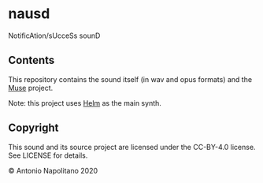 # nausd

NotificAtion/sUcceSs sounD

## Contents

This repository contains the sound itself (in wav and opus formats) and the [Muse](https://muse-sequencer.github.io/) project.

Note: this project uses [Helm](https://tytel.org/helm/) as the main synth.

## Copyright

This sound and its source project are licensed under the CC-BY-4.0 license.
See LICENSE for details.

© Antonio Napolitano 2020

